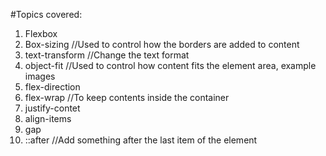 #Topics covered:

1. Flexbox
2. Box-sizing //Used to control how the borders are added to content
3. text-transform //Change the text format
4. object-fit //Used to control how content fits the element area, example images
5. flex-direction
6. flex-wrap //To keep contents inside the container
7. justify-contet
8. align-items
9. gap
10. ::after //Add something after the last item of the element

